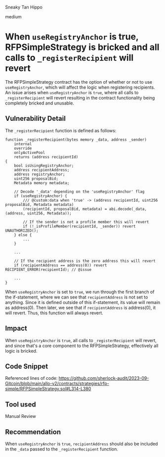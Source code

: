 Sneaky Tan Hippo

medium

# When `useRegistryAnchor` is true, RFPSimpleStrategy is bricked and all calls to `_registerRecipient` will revert

The RFPSimpleStrategy contract has the option of whether or not to use `useRegistryAnchor`, which will affect the logic when registering recipients. An issue arises when `useRegistryAnchor` is `true`, where all calls to `_registerRecipient` will revert resulting in the contract functionality being completely bricked and unusable.

## Vulnerability Detail

The `_registerRecipient` function is defined as follows:
```solidity
function _registerRecipient(bytes memory _data, address _sender)
    internal
    override
    onlyActivePool
    returns (address recipientId)
{
    bool isUsingRegistryAnchor;
    address recipientAddress;
    address registryAnchor;
    uint256 proposalBid;
    Metadata memory metadata;

    // Decode '_data' depending on the 'useRegistryAnchor' flag
    if (useRegistryAnchor) {
        /// @custom:data when 'true' -> (address recipientId, uint256 proposalBid, Metadata metadata)
        (recipientId, proposalBid, metadata) = abi.decode(_data, (address, uint256, Metadata));

        // If the sender is not a profile member this will revert
        if (!_isProfileMember(recipientId, _sender)) revert UNAUTHORIZED();
    } else {
        ...
    }

    ...

    // If the recipient address is the zero address this will revert
    if (recipientAddress == address(0)) revert RECIPIENT_ERROR(recipientId); // @issue

    ...
}
```
When `useRegistryAnchor` is set to `true`, we run through the first branch of the if-statement, where we can see that `recipientAddress` is not set to anything. Since it is defined outside of this if-statement, its value will remain as address(0). Then later, we see that if `recipientAddress` is address(0), it will revert. Thus, this function will always revert.

## Impact

When `useRegistryAnchor` is `true`, all calls to `_registerRecipient` will revert, and since that's a core component to the RFPSimpleStrategy, effectively all logic is bricked.

## Code Snippet

Referenced lines of code:
https://github.com/sherlock-audit/2023-09-Gitcoin/blob/main/allo-v2/contracts/strategies/rfp-simple/RFPSimpleStrategy.sol#L314-L380

## Tool used

Manual Review

## Recommendation

When `useRegistryAnchor` is `true`, `recipientAddress` should also be included in the `_data` passed to the `_registerRecipient` function.